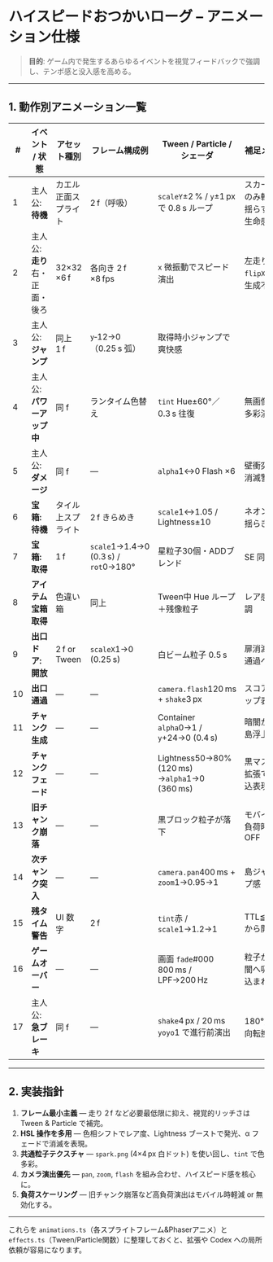 # ハイスピードおつかいローグ – アニメーション仕様

> **目的**: ゲーム内で発生するあらゆるイベントを視覚フィードバックで強調し、テンポ感と没入感を高める。

---

## 1. 動作別アニメーション一覧

| # | イベント / 状態 | アセット種別 | フレーム構成例 | Tween / Particle / シェーダ | 補足メモ |
|---|----------------|--------------|---------------|----------------------------|-----------|
| 1 | 主人公: **待機** | カエル正面スプライト | 2 f（呼吸） | `scaleY`±2 % / `y`±1 px で 0.8 s ループ | スカーフのみ軽く揺らすと生命感↑ |
| 2 | 主人公: **走り**<br>右・正面・後ろ | 32×32 ×6 f | 各向き 2 f ×8 fps | `x` 微振動でスピード演出 | 左走りは `flipX` で生成不要 |
| 3 | 主人公: **ジャンプ** | 同上 1 f | `y`‑12→0（0.25 s 弧） | 取得時小ジャンプで爽快感 |
| 4 | 主人公: **パワーアップ中** | 同 f | ランタイム色替え | `tint` Hue±60°／0.3 s 往復 | 無画像で多彩演出 |
| 5 | 主人公: **ダメージ** | 同 f | — | `alpha`1↔0 Flash ×6 | 壁衝突・消滅警告 |
| 6 | **宝箱: 待機** | タイル上スプライト | 2 f きらめき | `scale`1↔1.05 / Lightness±10 | ネオン光揺らぎ |
| 7 | **宝箱: 取得** | 1 f | `scale`1→1.4→0 (0.3 s) / `rot`0→180° | 星粒子30個・ADDブレンド | SE 同期 |
| 8 | **アイテム宝箱取得** | 色違い箱 | 同上 | Tween中 Hue ループ＋残像粒子 | レア感強調 |
| 9 | **出口ドア: 開放** | 2 f or Tween | `scaleX`1→0 (0.25 s) | 白ビーム粒子 0.5 s | 扉消滅後通過へ |
|10 | **出口通過** | — | — | `camera.flash`120 ms + `shake`3 px | スコアポップ表示 |
|11 | **チャンク生成** | — | — | Container `alpha`0→1 / `y`+24→0 (0.4 s) | 暗闇から島浮上 |
|12 | **チャンクフェード** | — | — | Lightness50→80%(120 ms) →`alpha`1→0 (360 ms) | 黒マスク拡張で飲込表現 |
|13 | **旧チャンク崩落** | — | — | 黒ブロック粒子が落下 | モバイル負荷時はOFF |
|14 | **次チャンク突入** | — | — | `camera.pan`400 ms + `zoom`1→0.95→1 | 島ジャンプ感 |
|15 | **残タイム警告** | UI 数字 | 2 f | `tint`赤 / `scale`1→1.2→1 | TTL≦2 sから開始 |
|16 | **ゲームオーバー** | — | — | 画面 `fade`#000 800 ms / LPF→200 Hz | 粒子が暗闇へ吸い込まれる |
|17 | 主人公: **急ブレーキ** | 同 f | — | `shake`4 px / 20 ms `yoyo`1 で進行前演出 | 180°方向転換時 |

---

## 2. 実装指針

1. **フレーム最小主義** — 走り 2 f など必要最低限に抑え、視覚的リッチさは Tween & Particle で補完。
2. **HSL 操作を多用** — 色相シフトでレア度、Lightness ブーストで発光、α フェードで消滅を表現。
3. **共通粒子テクスチャ** — `spark.png` (4×4 px 白ドット) を使い回し、`tint` で色多彩。
4. **カメラ演出優先** — `pan`, `zoom`, `flash` を組み合わせ、ハイスピード感を核心に。
5. **負荷スケーリング** — 旧チャンク崩落など高負荷演出はモバイル時軽減 or 無効化する。

---

これらを `animations.ts`（各スプライトフレーム&Phaserアニメ）と `effects.ts`（Tween/Particle関数）に整理しておくと、拡張や Codex への局所依頼が容易になります。

